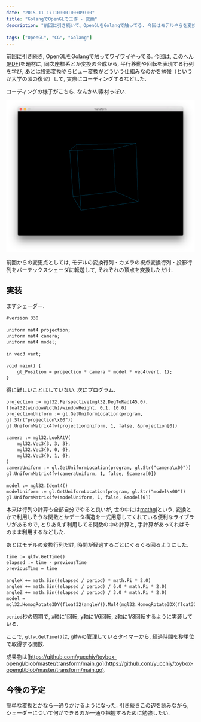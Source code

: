 ```yaml
---
date: "2015-11-17T10:00:00+09:00"
title: "GolangでOpenGLで工作 - 変換"
description: "前回に引き続いて、OpenGLをGolangで触ってる. 今回はモデルやらを変換して描画する感じのことをやった."

tags: ["OpenGL", "CG", "Golang"]
---
```


[前回](http://blog.yucchiy.com/2015/11/10/hello-opengl-with-golang/)に引き続き, OpenGLをGolangで触ってワイワイやってる. 今回は, [このへん(PDF)](http://www.wakayama-u.ac.jp/~tokoi/lecture/gg/ggnote03.pdf)を題材に, 同次座標系とか変換の合成から, 平行移動や回転を表現する行列を学び, あとは投影変換やらビュー変換がどういう仕組みなのかを勉強（というか大学の頃の復習）して, 実際にコーディングするなどした.

コーディングの様子がこちら. なんかVJ素材っぽい.

![gl-transformation](./glwork-transformation.png)

前回からの変更点としては, モデルの変換行列・カメラの視点変換行列・投影行列をバーテックスシェーダに転送して, それぞれの頂点を変換しただけ.

## 実装

まずシェーダー.

```
#version 330

uniform mat4 projection;
uniform mat4 camera;
uniform mat4 model;

in vec3 vert;

void main() {
	gl_Position = projection * camera * model * vec4(vert, 1);
}
```

得に難しいことはしていない. 次にプログラム.

```
projection := mgl32.Perspective(mgl32.DegToRad(45.0), float32(windowWidth)/windowHeight, 0.1, 10.0)
projectionUniform := gl.GetUniformLocation(program, gl.Str("projection\x00"))
gl.UniformMatrix4fv(projectionUniform, 1, false, &projection[0])

camera := mgl32.LookAtV(
	mgl32.Vec3{3, 3, 3},
	mgl32.Vec3{0, 0, 0},
	mgl32.Vec3{0, 1, 0},
)
cameraUniform := gl.GetUniformLocation(program, gl.Str("camera\x00"))
gl.UniformMatrix4fv(cameraUniform, 1, false, &camera[0])

model := mgl32.Ident4()
modelUniform := gl.GetUniformLocation(program, gl.Str("model\x00"))
gl.UniformMatrix4fv(modelUniform, 1, false, &model[0])
```

本来は行列の計算も全部自分でやると良いが, 世の中には[mathgl](https://github.com/go-gl/mathgl)という,
変換とかで利用しそうな関数とかデータ構造を一式用意してくれている便利なライブラリがあるので,
とりあえず利用してる関数の中の計算と, 手計算があってればそのまま利用するなどした.

あとはモデルの変換行列だけ, 時間が経過するごとにぐるぐる回るようにした.

```
time := glfw.GetTime()
elapsed := time - previousTime
previousTime = time

angleX += math.Sin((elapsed / period) * math.Pi * 2.0)
angleY += math.Sin((elapsed / period) / 6.0 * math.Pi * 2.0)
angleZ += math.Sin((elapsed / period) / 3.0 * math.Pi * 2.0)
model = mgl32.HomogRotate3DY(float32(angleY)).Mul4(mgl32.HomogRotate3DX(float32(angleX))).Mul4(mgl32.HomogRotate3DZ(float32(angleZ)))
```

`period`秒の周期で, x軸に1回転, y軸に1/6回転, z軸に1/3回転するように実装している.

ここで, `glfw.GetTime()`は, glfwの管理しているタイマーから, 経過時間を秒単位で取得する関数.

成果物は[https://github.com/yucchiy/toybox-opengl/blob/master/transform/main.go](https://github.com/yucchiy/toybox-opengl/blob/master/transform/main.go).

## 今後の予定

簡単な変換とかなら一通りかけるようになった. 引き続き[この辺](http://www.wakayama-u.ac.jp/~tokoi/lecture/gg/)を読みながら,
シェーダーについて何ができるのか一通り把握するために勉強したい.

